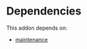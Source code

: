 # Dependencies

This addon depends on:

- [maintenance](https://github.com/bringout/oca-ocb-vertical-industry/tree/67012b24b903942c98d7048c7e426dc8e54024fd/odoo-bringout-oca-ocb-maintenance)
